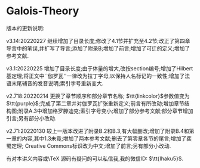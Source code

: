 # Galois-Theory

版本的更新说明:

v3.14:20220227 继续增加了目录长度;修改了4.1节并扩充至4.2节;改正了第四章导言中的笔误,并扩写了导言;添加了附录B;增加了前言;增加了可迁的定义;增加了参考文献.

v3.1:20220225 增加了目录长度;由于体量的增大,改按section编号;增加了Hilbert基定理;将正文中``伽罗瓦''一律改为拉丁字母,以保持人名标记的一致性;增加了法语末尾辅音的发音说明;索引字号重新变大.

v2.718:20220214 更换了章节顺序和部分章节名称; $\tt{linkcolor}$参数值变为$\tt{purple}$;完成了第二章并对伽罗瓦扩张重新定义;前言有所改动;增加章节结构图;附录A.3中增加格罗滕迪克;索引字号变小;增加了部分参考文献;部分章节增加引言;另有部分小改动.

v2.71:20220130 较上一版本改进了附录B.2和B.3,有大幅删改;增加了附录B.4和第一章的内容,其中1.3未竟;增加了两本参考文献;删去了第零章各节的尾言;增加了裴蜀定理; Creative Commons标识改为中文;增加了前言;另有部分小改动.

有对本讲义内容或\TeX 源码有疑问的可以私信我,我的微信ID: $\tt{Ihaku5}$.
